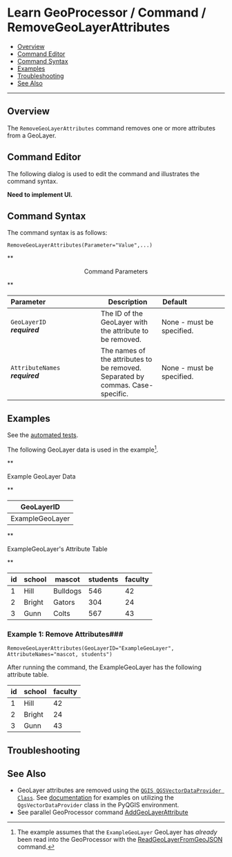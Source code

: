 # Learn GeoProcessor / Command / RemoveGeoLayerAttributes #

* [Overview](#overview)
* [Command Editor](#command-editor)
* [Command Syntax](#command-syntax)
* [Examples](#examples)
* [Troubleshooting](#troubleshooting)
* [See Also](#see-also)

-------------------------

## Overview ##

The `RemoveGeoLayerAttributes` command removes one or more attributes from a GeoLayer.

## Command Editor ##

The following dialog is used to edit the command and illustrates the command syntax.

**Need to implement UI.**

## Command Syntax ##

The command syntax is as follows:

```text
RemoveGeoLayerAttributes(Parameter="Value",...)
```
**<p style="text-align: center;">
Command Parameters
</p>**

| **Parameter**&nbsp;&nbsp;&nbsp;&nbsp;&nbsp;&nbsp;&nbsp;&nbsp;&nbsp;&nbsp;&nbsp;&nbsp;&nbsp;&nbsp;&nbsp;&nbsp;&nbsp;&nbsp;&nbsp;&nbsp;&nbsp;&nbsp;&nbsp;&nbsp;&nbsp;&nbsp; | **Description** | **Default**&nbsp;&nbsp;&nbsp;&nbsp;&nbsp;&nbsp;&nbsp;&nbsp;&nbsp;&nbsp;&nbsp;&nbsp;&nbsp;&nbsp;&nbsp;&nbsp;&nbsp;&nbsp; |
| --------------|-----------------|----------------- |
| `GeoLayerID` <br> **_required_** | The ID of the GeoLayer with the attribute to be removed. | None - must be specified. |
| `AttributeNames` <br> **_required_** | The names of the attributes to be removed. Separated by commas. Case-specific.| None - must be specified. |



## Examples ##

See the [automated tests](https://github.com/OpenWaterFoundation/owf-app-geoprocessor-python-test/tree/master/test/commands/RemoveGeoLayerAttributes).

The following GeoLayer data is used in the example[^2]. 
[^2]: The example assumes that the `ExampleGeoLayer` GeoLayer has *already* been read into the GeoProcessor with the [ReadGeoLayerFromGeoJSON](../ReadGeoLayerFromGeoJSON/ReadGeoLayerFromGeoJSON) command.

**<p style="text-align: left;">
Example GeoLayer Data
</p>**

|GeoLayerID|
| ---- |
|ExampleGeoLayer|

**<p style="text-align: left;">
ExampleGeoLayer's Attribute Table
</p>**

|id|school|mascot|students|faculty|
|----|----|-----|-----|-----|
|1|Hill|Bulldogs|546|42|
|2|Bright|Gators|304|24|
|3|Gunn|Colts|567|43|

### Example 1: Remove Attributes###

```
RemoveGeoLayerAttributes(GeoLayerID="ExampleGeoLayer", AttributeNames="mascot, students")
```

After running the command, the ExampleGeoLayer has the following attribute table.

|id|school|faculty|
|----|----|-----|
|1|Hill|42|
|2|Bright|24|
|3|Gunn|43|


## Troubleshooting ##


## See Also ##

- GeoLayer attributes are removed using the [`QGIS QGSVectorDataProvider Class`](https://qgis.org/api/classQgsVectorDataProvider.html). See [documentation](https://docs.qgis.org/latest/en/docs/pyqgis_developer_cookbook/vector.html#adding-and-removing-fields) for examples on utilizing the `QgsVectorDataProvider` class in the PyQGIS environment.
- See parallel GeoProcessor command [AddGeoLayerAttribute](../AddGeoLayerAttribute/AddGeoLayerAttribute)
